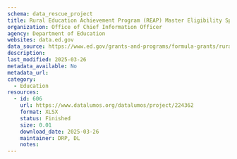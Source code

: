 ```yaml
---
schema: data_rescue_project 
title: Rural Education Achievement Program (REAP) Master Eligibility Spreadsheet (MES) - FY2025
organization: Office of Chief Information Officer
agency: Department of Education
websites: data.ed.gov
data_source: https://www.ed.gov/grants-and-programs/formula-grants/rural-education-achievement-program
description: 
last_modified: 2025-03-26
metadata_available: No
metadata_url: 
category:
  - Education 
resources:
  - id: 606
    url: https://www.datalumos.org/datalumos/project/224362
    format: XLSX
    status: Finished
    size: 0.01
    download_date: 2025-03-26
    maintainer: DRP, DL
    notes: 
---
```

